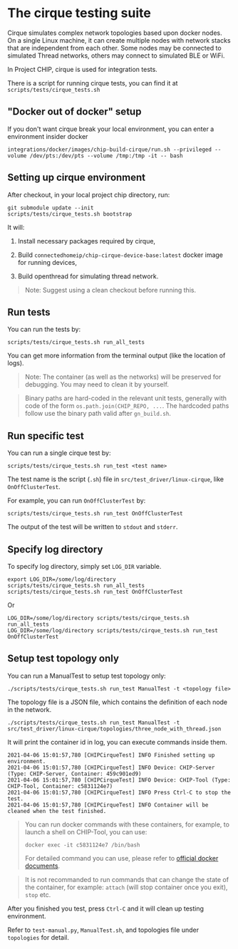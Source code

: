 # The cirque testing suite

Cirque simulates complex network topologies based upon docker nodes. On a single
Linux machine, it can create multiple nodes with network stacks that are
independent from each other. Some nodes may be connected to simulated Thread
networks, others may connect to simulated BLE or WiFi.

In Project CHIP, cirque is used for integration tests.

There is a script for running cirque tests, you can find it at
`scripts/tests/cirque_tests.sh`

## "Docker out of docker" setup

If you don't want cirque break your local environment, you can enter a
environment insider docker

```
integrations/docker/images/chip-build-cirque/run.sh --privileged --volume /dev/pts:/dev/pts --volume /tmp:/tmp -it -- bash
```

## Setting up cirque environment

After checkout, in your local project chip directory, run:

```
git submodule update --init
scripts/tests/cirque_tests.sh bootstrap
```

It will:

1. Install necessary packages required by cirque,

2. Build `connectedhomeip/chip-cirque-device-base:latest` docker image for
   running devices,

3. Build openthread for simulating thread network.

> Note: Suggest using a clean checkout before running this.

## Run tests

You can run the tests by:

```
scripts/tests/cirque_tests.sh run_all_tests
```

You can get more information from the terminal output (like the location of
logs).

> Note: The container (as well as the networks) will be preserved for debugging.
> You may need to clean it by yourself.

> Binary paths are hard-coded in the relevant unit tests, generally with code of
> the form `os.path.join(CHIP_REPO, ...`. The hardcoded paths follow use the
> binary path valid after `gn_build.sh`.

## Run specific test

You can run a single cirque test by:

```
scripts/tests/cirque_tests.sh run_test <test name>
```

The test name is the script (`.sh`) file in `src/test_driver/linux-cirque`, like
`OnOffClusterTest`.

For example, you can run `OnOffClusterTest` by:

```
scripts/tests/cirque_tests.sh run_test OnOffClusterTest
```

The output of the test will be written to `stdout` and `stderr`.

## Specify log directory

To specify log directory, simply set `LOG_DIR` variable.

```
export LOG_DIR=/some/log/directory
scripts/tests/cirque_tests.sh run_all_tests
scripts/tests/cirque_tests.sh run_test OnOffClusterTest
```

Or

```
LOG_DIR=/some/log/directory scripts/tests/cirque_tests.sh run_all_tests
LOG_DIR=/some/log/directory scripts/tests/cirque_tests.sh run_test OnOffClusterTest
```

## Setup test topology only

You can run a ManualTest to setup test topology only:

```
./scripts/tests/cirque_tests.sh run_test ManualTest -t <topology file>
```

The topology file is a JSON file, which contains the definition of each node in
the network.

```
./scripts/tests/cirque_tests.sh run_test ManualTest -t src/test_driver/linux-cirque/topologies/three_node_with_thread.json
```

It will print the container id in log, you can execute commands inside them.

```
2021-04-06 15:01:57,780 [CHIPCirqueTest] INFO Finished setting up environment.
2021-04-06 15:01:57,780 [CHIPCirqueTest] INFO Device: CHIP-Server (Type: CHIP-Server, Container: 459c901ed9)
2021-04-06 15:01:57,780 [CHIPCirqueTest] INFO Device: CHIP-Tool (Type: CHIP-Tool, Container: c5831124e7)
2021-04-06 15:01:57,780 [CHIPCirqueTest] INFO Press Ctrl-C to stop the test.
2021-04-06 15:01:57,780 [CHIPCirqueTest] INFO Container will be cleaned when the test finished.
```

> You can run docker commands with these containers, for example, to launch a
> shell on CHIP-Tool, you can use:
>
> ```
> docker exec -it c5831124e7 /bin/bash
> ```
>
> For detailed command you can use, please refer to
> [official docker documents](https://docs.docker.com/engine/reference/commandline/cli/).

> It is not recommanded to run commands that can change the state of the
> container, for example: `attach` (will stop container once you exit), `stop`
> etc.

After you finished you test, press `Ctrl-C` and it will clean up testing
environment.

Refer to `test-manual.py`, `ManualTest.sh`, and topologies file under
`topologies` for detail.
